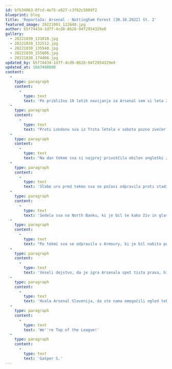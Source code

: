 ```yaml
---
id: bfb34063-8fcd-4e75-a927-c3f62c580df2
blueprint: blog
title: 'Reportaža: Arsenal - Nottingham Forest (30.10.2022) št. 2'
featured_image: 20221001_122648.jpg
author: b5f74434-1d7f-4cd8-8628-94f2954329e0
gallery:
  - 20221030_131810.jpg
  - 20221030_132512.jpg
  - 20221030_135940.jpg
  - 20221030_155006.jpg
  - 20221030_174406.jpg
updated_by: b5f74434-1d7f-4cd8-8628-94f2954329e0
updated_at: 1667498800
content:
  -
    type: paragraph
    content:
      -
        type: text
        text: 'Po približno 10 letih navijanja za Arsenal sem si leta 2013 ogledal prvo domačo tekmo Arsenala na Emiratesu, (vs. West Ham, 5:1). Skoraj 10 let za tem je bil skrajni čas za drugo domačo tekmo in na najino srečo bi z ženo boljšo tekmo za ogled v živo težko izbrala!'
  -
    type: paragraph
    content:
      -
        type: text
        text: "Proti Londonu sva iz Trsta letela v soboto pozno zvečer. Zaradi neposredne bližine Emiratesa in vzdušja na dan tekme sva izbrala nastanitev v soseski Finsbury Park, kar se je izkazalo za odlično potezo.\_"
  -
    type: paragraph
    content:
      -
        type: text
        text: "Na dan tekme sva si najprej privoščila obilen angleški zajtrk, nato pa sva se takoj odpravila v sosednji\_Twelve Pins, ki se je ravno odprl. Že po nekaj minutah je bil pub poln domačih navijačev. Voda seveda ni šla v promet, je bilo pa slabe tri ure pred tekmo še dokaj mirno. V želji po čim bolj pestri navijaški izkušnji sva se odpravila naprej in po nekaj minutah hoje prispela do Arsenal Tavern. Ta je bil že poln navijačev, katerih glasnost in nestrpnost pred tekmo se je stopnjevala iz minute v minuto. Kmalu so se začele tudi navijaške pesmi, največkrat pa smo našim \"najljubšim\" sosedom povedali, kaj si mislimo o njih."
  -
    type: paragraph
    content:
      -
        type: text
        text: 'Slabo uro pred tekmo sva se počasi odpravila proti stadionu. Vsaka naslednja ulica je bila bolj polna in glasna, čutila se je pozitivna energija, ki je posledica zelo dobrih iger in rezultatov v letošnji sezoni. Mislim, da ni bilo navijača, ki ne bi verjel v nove tri točke, bolj je bilo vprašanje, koliko golov bomo zabili.'
  -
    type: paragraph
    content:
      -
        type: text
        text: 'Sedela sva na North Banku, ki je bil še kako živ in glasen. Potek tekme vsi dobro poznamo, na Emiratesu je odjeknila prva petarda v tej sezoni. S tako igro verjamem, da jih bo še kar nekaj!'
  -
    type: paragraph
    content:
      -
        type: text
        text: "Po tekmi sva se odpravila v Armoury, ki je bil nabito poln, kar pa ni bil problem, saj je za dobro vzdušje\_skrbel DJ. Na poti proti nastanitvi je bil obvezen postanek v Taverni, kjer smo v veselem vzdušju spremljali tekmo United : West Ham. Za koga je navijal cel pub seveda ni potrebno omenjati. Po koncu tekme sva se odpravila domov, domači navijači pa so verjetno rajali do jutranjih ur."
  -
    type: paragraph
    content:
      -
        type: text
        text: 'Veseli dejstvo, da je igra Arsenala spet tista prava, hitra, kombinatorna, z veliko priložnostmi in da je skrb ob vsaki prekinitvi nasprotnika na Arsenalovi obrambni polovici odveč. Upam, da ekipa nadaljuje s takšnimi igrami in da nam bodo poškodbe prizanesle. Če nam to uspe, sem prepričan, da bo klubska vitrina spomladi še bolj polna!'
  -
    type: paragraph
    content:
      -
        type: text
        text: 'Hvala Arsenal Slovenija, da ste nama omogočili ogled tekme in nepozabno izkušnjo!'
  -
    type: paragraph
    content:
      -
        type: text
        text: 'We''re Top of the League!'
  -
    type: paragraph
    content:
      -
        type: text
        text: 'Gašper S.'
---
```

